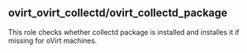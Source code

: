 ## ovirt_ovirt_collectd/ovirt_collectd_package

This role checks whether collectd package is installed
and installes it if missing for oVirt machines.
